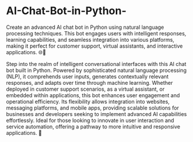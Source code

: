 # AI-Chat-Bot-in-Python-
Create an advanced AI chat bot in Python using natural language processing techniques. This bot engages users with intelligent responses, learning capabilities, and seamless integration into various platforms, making it perfect for customer support, virtual assistants, and interactive applications. 🌐💬


Step into the realm of intelligent conversational interfaces with this AI chat bot built in Python. Powered by sophisticated natural language processing (NLP), it comprehends user inputs, generates contextually relevant responses, and adapts over time through machine learning. Whether deployed in customer support scenarios, as a virtual assistant, or embedded within applications, this bot enhances user engagement and operational efficiency. Its flexibility allows integration into websites, messaging platforms, and mobile apps, providing scalable solutions for businesses and developers seeking to implement advanced AI capabilities effortlessly. Ideal for those looking to innovate in user interaction and service automation, offering a pathway to more intuitive and responsive applications. 🚀
